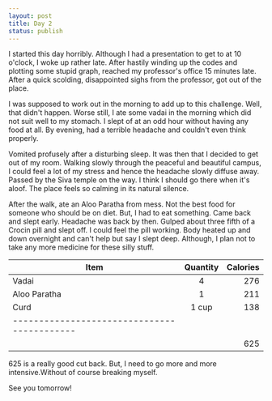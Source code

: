 ```yaml
---
layout: post
title: Day 2
status: publish
---
```


I started this day horribly. Although I had a presentation to get to at 10 o'clock, I woke up rather late. After hastily winding up the codes and plotting some stupid graph, reached my professor's office 15 minutes late. After a quick scolding, disappointed sighs from the professor, got out of the place. 

<p>
I was supposed to work out in the morning to add up to this challenge. Well, that didn't happen. Worse still, I ate some vadai in the morning which did not suit well to my stomach. I slept of at an odd hour without having any food at all. By evening, had a terrible headache and couldn't even think properly.
</p>
<p>
Vomited profusely after a disturbing sleep. It was then that I decided to get out of my room. Walking slowly through the peaceful and beautiful campus, I could feel a lot of my stress and hence the headache slowly diffuse away. Passed by the Siva temple on the way. I think I should go there when it's aloof. The place feels so calming in its natural silence.
</p>

<p>
After the walk, ate an Aloo Paratha from mess. Not the best food for someone who should be on diet. But, I had to eat something. Came back and slept early. Headache was back by then. Gulped about three fifth of a Crocin pill and slept off. I could feel the pill working. Body heated up and down overnight and can't help but say I slept deep. Although, I plan not to take any more medicine for these silly stuff.
</p>

| Item			| Quantity      | Calories	|
| ------------- |:-------------:| ---------:|
| Vadai     	| 4 			|	276 	|
| Aloo Paratha	| 1      		|	211 	|
| Curd			| 1 cup      	|	138 	|
|-------------------------------------------|
|	||								625	|

<p>
625 is a really good cut back. But, I need to go more and more intensive.Without of course breaking myself.
</p>
<p>
See you tomorrow!
</p>





